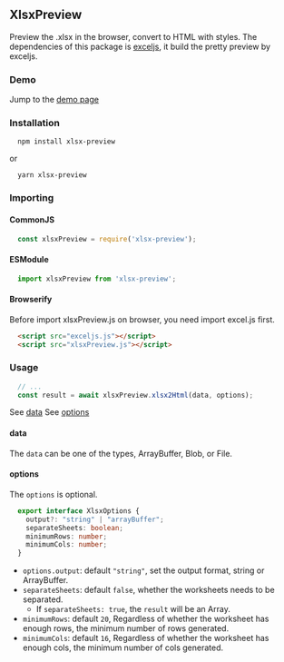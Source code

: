## XlsxPreview

Preview the .xlsx in the browser, convert to HTML with styles.
The dependencies of this package is [exceljs](https://github.com/exceljs/exceljs), it build the pretty preview by exceljs.

### Demo

Jump to the [demo page](./demo.html)

### Installation

```
  npm install xlsx-preview
```
or
```
  yarn xlsx-preview
```

### Importing

#### CommonJS
``` js
  const xlsxPreview = require('xlsx-preview');
```
#### ESModule
``` js
  import xlsxPreview from 'xlsx-preview';
```
#### Browserify
Before import xlsxPreview.js on browser, you need import excel.js first.
``` html
  <script src="exceljs.js"></script>
  <script src="xlsxPreview.js"></script>
```

### Usage

``` js
  // ...
  const result = await xlsxPreview.xlsx2Html(data, options);
```
See [data](#data)
See [options](#options)
#### data
The `data` can be one of the types, ArrayBuffer, Blob, or File.
#### options
The `options` is optional.
``` ts
  export interface XlsxOptions {
    output?: "string" | "arrayBuffer";
    separateSheets: boolean;
    minimumRows: number;
    minimumCols: number;
  }
```
- `options.output`: default `"string"`, set the output format, string or ArrayBuffer.
- `separateSheets`: default `false`, whether the worksheets needs to be separated.
  - If `separateSheets: true`, the `result` will be an Array.
- `minimumRows`: default `20`, Regardless of whether the worksheet has enough rows, the minimum number of rows generated.
-  `minimumCols`: default `16`, Regardless of whether the worksheet has enough cols, the minimum number of cols generated.

